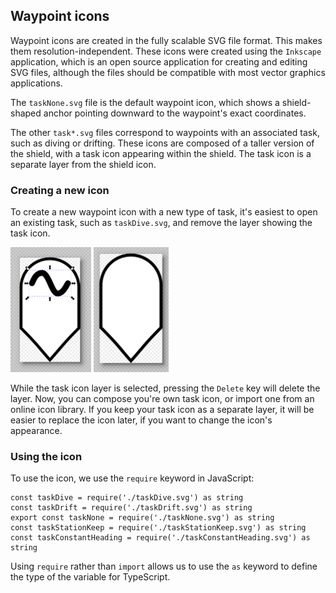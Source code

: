 ## Waypoint icons

Waypoint icons are created in the fully scalable SVG file format.  This makes them resolution-independent.  These icons were created using the `Inkscape` application, which is an open source application for creating and editing SVG files, although the files should be compatible with most vector graphics applications.

The `taskNone.svg` file is the default waypoint icon, which shows a shield-shaped anchor pointing downward to the waypoint's exact coordinates.

The other `task*.svg` files correspond to waypoints with an associated task, such as diving or drifting.  These icons are composed of a taller version of the shield, with a task icon appearing within the shield.  The task icon is a separate layer from the shield icon.

### Creating a new icon

To create a new waypoint icon with a new type of task, it's easiest to open an existing task, such as `taskDive.svg`, and remove the layer showing the task icon.  

<img src="readme-taskLayer.png" height=200>
<img src="readme-taskLayerDeleted.png" height=200>

While the task icon layer is selected, pressing the `Delete` key will delete the layer.  Now, you can compose you're own task icon, or import one from an online icon library.  If you keep your task icon as a separate layer, it will be easier to replace the icon later, if you want to change the  icon's appearance.

### Using the icon

To use the icon, we use the `require` keyword in JavaScript:

```
const taskDive = require('./taskDive.svg') as string
const taskDrift = require('./taskDrift.svg') as string
export const taskNone = require('./taskNone.svg') as string
const taskStationKeep = require('./taskStationKeep.svg') as string
const taskConstantHeading = require('./taskConstantHeading.svg') as string
```

Using `require` rather than `import` allows us to use the `as` keyword to define the type of the variable for TypeScript.
